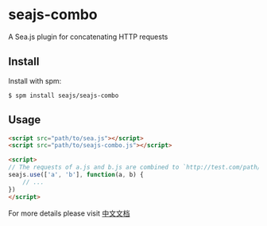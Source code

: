 seajs-combo
============

A Sea.js plugin for concatenating HTTP requests


Install
-------

Install with spm:

    $ spm install seajs/seajs-combo


Usage
-----

```html
<script src="path/to/sea.js"></script>
<script src="path/to/seajs-combo.js"></script>

<script>
// The requests of a.js and b.js are combined to `http://test.com/path/to/??a.js,b.js`
seajs.use(['a', 'b'], function(a, b) {
    // ...
})
</script>
```

For more details please visit [中文文档](https://github.com/seajs/seajs-combo/issues/3)
